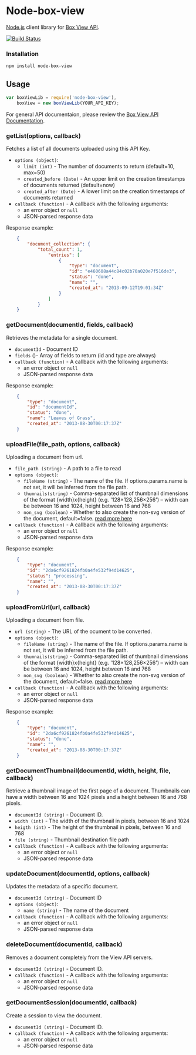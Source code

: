 # Node-box-view

[Node.js](http://nodejs.org) client library for [Box View API](https://developers.box.com/view/).

[![Build Status](https://travis-ci.org/gian788/node-box-view.png?branch=master)](https://travis-ci.org/gian788/node-box-view)

### Installation
```
npm install node-box-view
```

## Usage

```js
var boxViewLib = require('node-box-view'),
	boxView = new boxViewLib(YOUR_API_KEY);
```
For general API documentaion, please review the [Box View API Documentation](https://developers.box.com/view).

### getList(options, callback)
Fetches a list of all documents uploaded using this API Key.

* `options (object)`:
	- `limit (int)` - The number of documents to return (default=10, max=50)
	- `created_before (Date)` - An upper limit on the creation timestamps of documents returned (default=now)
	- `created_after (Date)` - A lower limit on the creation timestamps of documents returned
* `callback (function)` - A callback with the following arguments:
	- an error object or `null`
	- JSON-parsed response data

Response example:
```json
	{
		"document_collection": {
			"total_count": 1,
				"entries": [
					{
						"type": "document",
						"id": "e460608a44c84c02b70a020e7f516de3",
						"status": "done",
						"name": "",
						"created_at": "2013-09-12T19:01:34Z"
					}
				]
			}
	}
```

### getDocument(documentId, fields, callback)
Retrieves the metadata for a single document.

* `documentId` - Document ID
* `fields` ()- Array of fields to return (id and type are always) 
* `callback (function)` - A callback with the following arguments:
	- an error object or `null`
	- JSON-parsed response data

Response example:
```json
	{
		"type": "document",
		"id": "documentId",
		"status": "done",
		"name": "Leaves of Grass",
		"created_at": "2013-08-30T00:17:37Z"
	}
```

### uploadFile(file_path, options, callback)
Uploading a document from url.

* `file_path (string)` - A path to a file to read
* `options (object)`:
	- `fileName (string)` - The name of the file. If options.params.name is not set, it will be inferred from the file path.
	- `thumnails(string)` - Comma-separated list of thumbnail dimensions of the format {width}x{height} (e.g. '128×128,256×256') – width can be between 16 and 1024, height between 16 and 768
	- `non_svg (boolean)` - Whether to also create the non-svg version of the document, default=false. [read more here](https://developers.box.com/view/#non-svg)
* `callback (function)` - A callback with the following arguments:
	- an error object or `null`
	- JSON-parsed response data

Response example:
```json
	{
		"type": "document",
		"id": "2da6cf9261824fb0a4fe532f94d14625",
		"status": "processing",
		"name": "",
		"created_at": "2013-08-30T00:17:37Z"
	}
```

### uploadFromUrl(url, callback)
Uploading a document from file.

* `url (string)` - The URL of the ocument to be converted.
* `options (object)`:
	- `fileName (string)` - The name of the file. If options.params.name is not set, it will be inferred from the file path.
	- `thumnails(string)` - Comma-separated list of thumbnail dimensions of the format {width}x{height} (e.g. '128×128,256×256') – width can be between 16 and 1024, height between 16 and 768
	- `non_svg (boolean)` - Whether to also create the non-svg version of the document, default=false. [read more here](https://developers.box.com/view/#non-svg)
* `callback (function)` - A callback with the following arguments:
	- an error object or `null`
	- JSON-parsed response data

Response example:
```json
	{
		"type": "document",
		"id": "2da6cf9261824fb0a4fe532f94d14625",
		"status": "done",
		"name": "",
		"created_at": "2013-08-30T00:17:37Z"
	}
```

### getDocumentThumbnail(documentId, width, height, file, callback)
Retrieve a thumbnail image of the first page of a document. 
Thumbnails can have a width between 16 and 1024 pixels and a height between 16 and 768 pixels.

* `documentId (string)` - Document ID.
* `width (int)` - The width of the thumbnail in pixels, between 16 and 1024
* `heigth (int)` - The height of the thumbnail in pixels, between 16 and 768
* `file (string)` - Thumbnail destination file path
* `callback (function)` - A callback with the following arguments:
	- an error object or `null`
	- JSON-parsed response data

### updateDocument(documentId, options, callback)
Updates the metadata of a specific document.

* `documentId (string)` - Document ID
* `options (object)`:
	- `name (string)` - The name of the document
* `callback (function)` - A callback with the following arguments:
	- an error object or `null`
	- JSON-parsed response data

### deleteDocument(documentId, callback)
Removes a document completely from the View API servers.

* `documentId (string)` - Document ID.
* `callback (function)` - A callback with the following arguments:
	- an error object or `null`
	- JSON-parsed response data

### getDocumentSession(documentId, callback)
Create a session to view the document.

* `documentId (string)` - Document ID.
* `callback (function)` - A callback with the following arguments:
	- an error object or `null`
	- JSON-parsed response data
